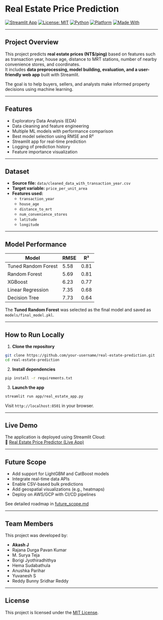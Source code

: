# Real Estate Price Prediction

[![Streamlit App](https://img.shields.io/badge/Streamlit-Deployed-green?logo=streamlit)](https://real-estate-prediction-1.streamlit.app)
[![License: MIT](https://img.shields.io/badge/license-MIT-blue.svg)](LICENSE)
[![Python](https://img.shields.io/badge/Python-3.10+-blue.svg)](https://www.python.org/)
[![Platform](https://img.shields.io/badge/Platform-Streamlit%20Cloud-lightgrey)](https://streamlit.io/)
[![Made With](https://img.shields.io/badge/Made%20With-Scikit--Learn-orange.svg)](https://scikit-learn.org/)

---

## Project Overview
This project predicts **real estate prices (NT$/ping)** based on features such as transaction year, house age, distance to MRT stations, number of nearby convenience stores, and coordinates.  
It includes **data preprocessing, model building, evaluation, and a user-friendly web app** built with Streamlit.

The goal is to help buyers, sellers, and analysts make informed property decisions using machine learning.

---

## Features
- Exploratory Data Analysis (EDA)
- Data cleaning and feature engineering
- Multiple ML models with performance comparison
- Best model selection using RMSE and R²
- Streamlit app for real-time prediction
- Logging of prediction history
- Feature importance visualization

---

## Dataset
- **Source file:** `data/cleaned_data_with_transaction_year.csv`
- **Target variable:** `price_per_unit_area`
- **Features used:**
  - `transaction_year`
  - `house_age`
  - `distance_to_mrt`
  - `num_convenience_stores`
  - `latitude`
  - `longitude`

---

## Model Performance

| Model               | RMSE  | R²     |
|---------------------|-------|--------|
| Tuned Random Forest | 5.58  | 0.81   |
| Random Forest       | 5.69  | 0.81   |
| XGBoost             | 6.23  | 0.77   |
| Linear Regression   | 7.35  | 0.68   |
| Decision Tree       | 7.73  | 0.64   |

The **Tuned Random Forest** was selected as the final model and saved as `models/final_model.pkl`.

---

## How to Run Locally

1. **Clone the repository**
```bash
git clone https://github.com/your-username/real-estate-prediction.git
cd real-estate-prediction
```

2. **Install dependencies**
```bash
pip install -r requirements.txt
```

3. **Launch the app**
```bash
streamlit run app/real_estate_app.py
```

Visit `http://localhost:8501` in your browser.

---

## Live Demo
The application is deployed using Streamlit Cloud:  
🔗 [Real Estate Price Predictor (Live App)](https://real-estate-prediction-1.streamlit.app)

---

## Future Scope
- Add support for LightGBM and CatBoost models
- Integrate real-time data APIs
- Enable CSV-based bulk predictions
- Add geospatial visualizations (e.g., heatmaps)
- Deploy on AWS/GCP with CI/CD pipelines

See detailed roadmap in [future_scope.md](future_scope.md)

---

## Team Members
This project was developed by:
- **Akash J** 
- Rajana Durga Pavan Kumar
- M. Surya Teja
- Borigi Jyothiradhithya
- Hema Sudabathula
- Anushka Parihar
- Yuvanesh S
- Reddy Bunny Sridhar Reddy

---

## License
This project is licensed under the [MIT License](LICENSE).
